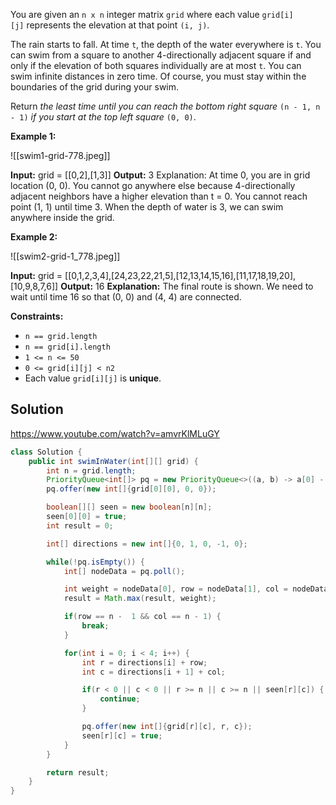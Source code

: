 You are given an `n x n` integer matrix `grid` where each value `grid[i][j]` represents the elevation at that point `(i, j)`.

The rain starts to fall. At time `t`, the depth of the water everywhere is `t`. You can swim from a square to another 4-directionally adjacent square if and only if the elevation of both squares individually are at most `t`. You can swim infinite distances in zero time. Of course, you must stay within the boundaries of the grid during your swim.

Return _the least time until you can reach the bottom right square_ `(n - 1, n - 1)` _if you start at the top left square_ `(0, 0)`.

**Example 1:**

![[swim1-grid-778.jpeg]]

**Input:** grid = [[0,2],[1,3]]
**Output:** 3
Explanation:
At time 0, you are in grid location (0, 0).
You cannot go anywhere else because 4-directionally adjacent neighbors have a higher elevation than t = 0.
You cannot reach point (1, 1) until time 3.
When the depth of water is 3, we can swim anywhere inside the grid.

**Example 2:**

![[swim2-grid-1_778.jpeg]]

**Input:** grid = [[0,1,2,3,4],[24,23,22,21,5],[12,13,14,15,16],[11,17,18,19,20],[10,9,8,7,6]]
**Output:** 16
**Explanation:** The final route is shown.
We need to wait until time 16 so that (0, 0) and (4, 4) are connected.

**Constraints:**

- `n == grid.length`
- `n == grid[i].length`
- `1 <= n <= 50`
- `0 <= grid[i][j] < n2`
- Each value `grid[i][j]` is **unique**.

## Solution

https://www.youtube.com/watch?v=amvrKlMLuGY

```java
class Solution {
    public int swimInWater(int[][] grid) {
        int n = grid.length;
        PriorityQueue<int[]> pq = new PriorityQueue<>((a, b) -> a[0] - b[0]);
        pq.offer(new int[]{grid[0][0], 0, 0});

        boolean[][] seen = new boolean[n][n];
        seen[0][0] = true;
        int result = 0;

        int[] directions = new int[]{0, 1, 0, -1, 0};

        while(!pq.isEmpty()) {
            int[] nodeData = pq.poll();

            int weight = nodeData[0], row = nodeData[1], col = nodeData[2];
            result = Math.max(result, weight);

            if(row == n -  1 && col == n - 1) {
                break;
            }

            for(int i = 0; i < 4; i++) {
                int r = directions[i] + row;
                int c = directions[i + 1] + col;

                if(r < 0 || c < 0 || r >= n || c >= n || seen[r][c]) {
                    continue;
                }

                pq.offer(new int[]{grid[r][c], r, c});
                seen[r][c] = true;
            }
        }

        return result;
    }
}
```